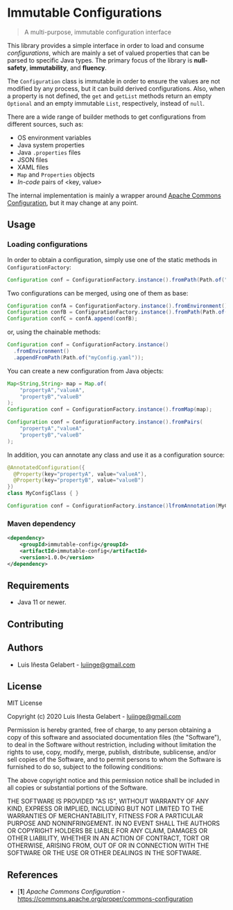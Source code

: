 Immutable Configurations
================================================================================
> A multi-purpose, immutable configuration interface

This library provides a simple interface in order to load and consume *configurations*,
which are mainly a set of valued properties that can be parsed to specific Java types.
The primary focus of the library is **null-safety**, **immutability**, and **fluency**.

The `Configuration` class is immutable in order to ensure the values are not modified
by any process, but it can build derived configurations. Also, when a property is not defined,
the `get` and `getList` methods return an empty `Optional` and an empty immutable `List`, 
respectively, instead of `null`.

There are a wide range of builder methods to get configurations from different sources, such as:
- OS environment variables
- Java system properties
- Java `.properties` files
- JSON files
- XAML files
- `Map` and `Properties` objects
- *In-code* pairs of <key, value>

The internal implementation is mainly a wrapper around [Apache Commons Configuration][1],
but it may change at any point.


Usage
-----------------------------------------------------------------------------------------

### Loading configurations

In order to obtain a configuration, simply use one of the static methods in `ConfigurationFactory`:

```java
Configuration conf = ConfigurationFactory.instance().fromPath(Path.of("myConfig.yaml"));
```

Two configurations can be merged, using one of them as base:

```java
Configuration confA = ConfigurationFactory.instance().fromEnvironment();
Configuration confB = ConfigurationFactory.instance().fromPath(Path.of("myConfig.yaml"));
Configuration confC = confA.append(confB);
```
or, using the chainable methods:
```java
Configuration conf = ConfigurationFactory.instance()
  .fromEnvironment()
  .appendFromPath(Path.of("myConfig.yaml"));
```

You can create a new configuration from Java objects:
```java
Map<String,String> map = Map.of(
    "propertyA","valueA",
    "propertyB","valueB"
);
Configuration conf = ConfigurationFactory.instance().fromMap(map);
```
```java
Configuration conf = ConfigurationFactory.instance().fromPairs(
    "propertyA","valueA",
    "propertyB","valueB"
);
```

In addition, you can annotate any class and use it as a configuration source:

```java
@AnnotatedConfiguration({
  @Property(key="propertyA", value="valueA"),
  @Property(key="propertyB", value="valueB")
})
class MyConfigClass { }
```
```java
Configuration conf = ConfigurationFactory.instance()lfromAnnotation(MyConfigClass.class);
```

### Maven dependency
```xml
<dependency>
    <groupId>immutable-config</groupId>
    <artifactId>immutable-config</artifactId>
    <version>1.0.0</version>
</dependency>
```


Requirements
-----------------------------------------------------------------------------------------
- Java 11 or newer.


## Contributing

## Authors

- Luis Iñesta Gelabert - luiinge@gmail.com


License
-----------------------------------------------------------------------------------------
MIT License

Copyright (c) 2020 Luis Iñesta Gelabert - luiinge@gmail.com

Permission is hereby granted, free of charge, to any person obtaining a copy
of this software and associated documentation files (the "Software"), to deal
in the Software without restriction, including without limitation the rights
to use, copy, modify, merge, publish, distribute, sublicense, and/or sell
copies of the Software, and to permit persons to whom the Software is
furnished to do so, subject to the following conditions:

The above copyright notice and this permission notice shall be included in all
copies or substantial portions of the Software.

THE SOFTWARE IS PROVIDED "AS IS", WITHOUT WARRANTY OF ANY KIND, EXPRESS OR
IMPLIED, INCLUDING BUT NOT LIMITED TO THE WARRANTIES OF MERCHANTABILITY,
FITNESS FOR A PARTICULAR PURPOSE AND NONINFRINGEMENT. IN NO EVENT SHALL THE
AUTHORS OR COPYRIGHT HOLDERS BE LIABLE FOR ANY CLAIM, DAMAGES OR OTHER
LIABILITY, WHETHER IN AN ACTION OF CONTRACT, TORT OR OTHERWISE, ARISING FROM,
OUT OF OR IN CONNECTION WITH THE SOFTWARE OR THE USE OR OTHER DEALINGS IN THE
SOFTWARE.



References
-----------------------------------------------------------------------------------------

- [**1**] *Apache Commons Configuration* - https://commons.apache.org/proper/commons-configuration

[1]:  https://commons.apache.org/proper/commons-configuration
